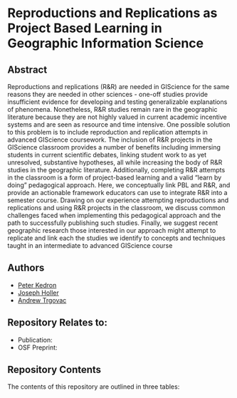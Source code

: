 # Reproductions and Replications as Project Based Learning in Geographic Information Science

## Abstract

Reproductions and replications (R&R) are needed in GIScience for the same reasons they are needed in other sciences - one-off studies provide insufficient evidence for developing and testing generalizable explanations of phenomena. Nonetheless, R&R studies remain rare in the geographic literature because they are not highly valued in current academic incentive systems and are seen as resource and time intensive. One possible solution to this problem is to include reproduction and replication attempts in advanced GIScience coursework. The inclusion of R&R projects in the GIScience classroom provides a number of benefits including immersing students in current scientific debates, linking student work to as yet unresolved, substantive hypotheses, all while increasing the body of R&R studies in the geographic literature. Additionally, completing R&R attempts in the classroom is a form of project-based learning and a valid “learn by doing” pedagogical approach. Here, we conceptually link PBL and R&R, and provide an actionable framework educators can use to integrate R&R into a semester course. Drawing on our experience attempting reproductions and replications and using R&R projects in the classroom, we discuss common challenges faced when implementing this pedagogical approach and the path to successfully publishing such studies. Finally, we suggest recent geographic research those interested in our approach might attempt to replicate and link each the studies we identify to concepts and techniques taught in an intermediate to advanced GIScience course

## Authors

- [Peter Kedron](https://peterkedron.com/)
- [Joseph Holler](https://github.com/josephholler)
- [Andrew Trgovac](https://www.andrewtrgovac.com/)

## Repository Relates to:

- Publication:
- OSF Preprint:

## Repository Contents

The contents of this repository are outlined in three tables:
